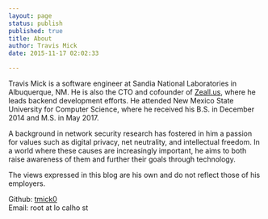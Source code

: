 ```yaml
---
layout: page
status: publish
published: true
title: About
author: Travis Mick
date: 2015-11-17 02:02:33

---
```


Travis Mick is a software engineer at Sandia National Laboratories in Albuquerque, NM. He is also the CTO and cofounder of [Zeall.us](http://zeall.us/), where he leads backend development efforts. He attended New Mexico State University for Computer Science, where he received his B.S. in December 2014 and M.S. in May 2017.

A background in network security research has fostered in him a passion for values such as digital privacy, net neutrality, and intellectual freedom. In a world where these causes are increasingly important, he aims to both raise awareness of them and further their goals through technology.

The views expressed in this blog are his own and do not reflect those of his employers.

Github: [tmick0](https://www.github.com/tmick0)  
Email: root at lo calho st
